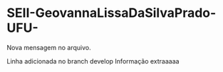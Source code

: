 # SEII-GeovannaLissaDaSilvaPrado-UFU-


Nova mensagem no arquivo.


Linha adicionada no branch develop 
Informação extraaaaa 
